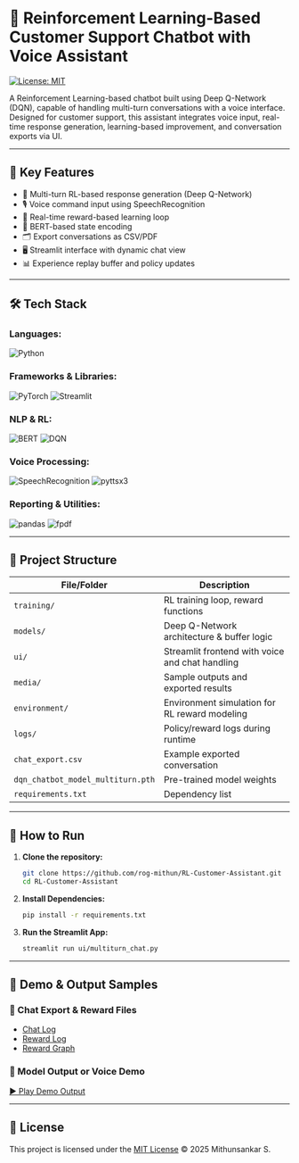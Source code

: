 # 🤖 Reinforcement Learning-Based Customer Support Chatbot with Voice Assistant

[![License: MIT](https://img.shields.io/badge/License-MIT-yellow.svg)](LICENSE)

A Reinforcement Learning-based chatbot built using Deep Q-Network (DQN), capable of handling multi-turn conversations with a voice interface. Designed for customer support, this assistant integrates voice input, real-time response generation, learning-based improvement, and conversation exports via UI.

---

## 📌 Key Features

- 🧠 Multi-turn RL-based response generation (Deep Q-Network)
- 🎙️ Voice command input using SpeechRecognition
- 🔁 Real-time reward-based learning loop
- 💬 BERT-based state encoding
- 🗂️ Export conversations as CSV/PDF
- 🖥️ Streamlit interface with dynamic chat view
- 📊 Experience replay buffer and policy updates

---

## 🛠️ Tech Stack

### Languages:
![Python](https://img.shields.io/badge/Python-3776AB?style=flat&logo=python&logoColor=white)

### Frameworks & Libraries:
![PyTorch](https://img.shields.io/badge/PyTorch-EE4C2C?style=flat&logo=pytorch&logoColor=white)
![Streamlit](https://img.shields.io/badge/Streamlit-FF4B4B?style=flat&logo=streamlit&logoColor=white)

### NLP & RL:
![BERT](https://img.shields.io/badge/BERT-NLP-blue?style=flat)
![DQN](https://img.shields.io/badge/DQN-RL-black?style=flat)

### Voice Processing:
![SpeechRecognition](https://img.shields.io/badge/SpeechRecognition-voice-yellow?style=flat)
![pyttsx3](https://img.shields.io/badge/pyttsx3-voice-green?style=flat)

### Reporting & Utilities:
![pandas](https://img.shields.io/badge/pandas-data-blue?style=flat&logo=pandas&logoColor=white)
![fpdf](https://img.shields.io/badge/fpdf-PDF-red?style=flat)

---

## 📁 Project Structure

| File/Folder                  | Description                                     |
|------------------------------|-------------------------------------------------|
| `training/`                  | RL training loop, reward functions              |
| `models/`                    | Deep Q-Network architecture & buffer logic      |
| `ui/`                        | Streamlit frontend with voice and chat handling |
| `media/`                     | Sample outputs and exported results             |
| `environment/`               | Environment simulation for RL reward modeling   |
| `logs/`                      | Policy/reward logs during runtime               |
| `chat_export.csv`            | Example exported conversation                   |
| `dqn_chatbot_model_multiturn.pth` | Pre-trained model weights              |
| `requirements.txt`           | Dependency list                                 |

---

## 🚀 How to Run

1. **Clone the repository:**
   ```bash
   git clone https://github.com/rog-mithun/RL-Customer-Assistant.git
   cd RL-Customer-Assistant

2. **Install Dependencies:**
   ```bash
   pip install -r requirements.txt

3. **Run the Streamlit App:**
   ```bash
   streamlit run ui/multiturn_chat.py

---

## 📂 Demo & Output Samples

### 📄 Chat Export & Reward Files
- [Chat Log](chat_export.csv)
- [Reward Log](logs/multiturn_log.csv)
- [Reward Graph](logs/multiturn_rewards.png)

### 🎥 Model Output or Voice Demo
[▶️ Play Demo Output](media/demo_video.mp4)

---

## 📖 License

This project is licensed under the [MIT License](LICENSE) © 2025 Mithunsankar S.

